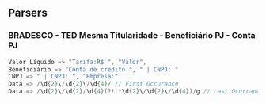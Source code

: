 ## Parsers


### BRADESCO - TED Mesma Titularidade - Beneficiário PJ - Conta PJ
```go
Valor Líquido => "Tarifa:R$ ", "Valor",
Beneficiário => "Conta de crédito:", " | CNPJ: "
CNPJ => " | CNPJ: ", "Empresa:"
Data => /\d{2}\/\d{2}\/\d{4}/ // First Occurance
Data => /\d{2}\/\d{2}/\d{4}(?!.*\d{2}\/\d{2}\/\d{4})/g // Last Ocurrance


```